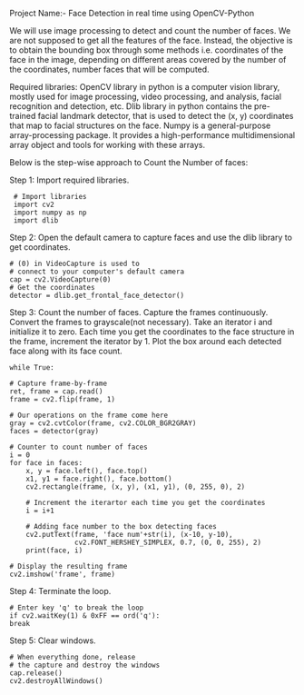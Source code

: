 Project Name:- Face Detection in real time using OpenCV-Python

We will use image processing to detect and count the number of faces. We are not supposed to get all the features of the face. Instead, the objective is to obtain the bounding box through some methods i.e. coordinates of the face in the image, depending on different areas covered by the number of the coordinates, number faces that will be computed.

Required libraries:
OpenCV library in python is a computer vision library, mostly used for image processing, video processing, and analysis, facial recognition and detection, etc.
Dlib library in python contains the pre-trained facial landmark detector, that is used to detect the (x, y) coordinates that map to facial structures on the face.
Numpy is a general-purpose array-processing package. It provides a high-performance multidimensional array object and tools for working with these arrays.

Below is the step-wise approach to Count the Number of faces:

Step 1: Import required libraries. 

     # Import libraries 
     import cv2 
     import numpy as np 
     import dlib

Step 2: Open the default camera to capture faces and use the dlib library to get coordinates.

    # (0) in VideoCapture is used to 
    # connect to your computer's default camera 
    cap = cv2.VideoCapture(0) 
    # Get the coordinates 
    detector = dlib.get_frontal_face_detector() 

Step 3: Count the number of faces.
Capture the frames continuously.
Convert the frames to grayscale(not necessary).
Take an iterator i and initialize it to zero.
Each time you get the coordinates to the face structure in the frame, increment the iterator by 1.
Plot the box around each detected face along with its face count.


    while True: 

    # Capture frame-by-frame 
    ret, frame = cap.read() 
    frame = cv2.flip(frame, 1) 
    
    # Our operations on the frame come here 
    gray = cv2.cvtColor(frame, cv2.COLOR_BGR2GRAY) 
    faces = detector(gray) 
  
    # Counter to count number of faces 
    i = 0
    for face in faces: 
        x, y = face.left(), face.top() 
        x1, y1 = face.right(), face.bottom() 
        cv2.rectangle(frame, (x, y), (x1, y1), (0, 255, 0), 2) 
  
        # Increment the iterartor each time you get the coordinates 
        i = i+1
  
        # Adding face number to the box detecting faces 
        cv2.putText(frame, 'face num'+str(i), (x-10, y-10), 
                    cv2.FONT_HERSHEY_SIMPLEX, 0.7, (0, 0, 255), 2) 
        print(face, i) 
  
    # Display the resulting frame 
    cv2.imshow('frame', frame) 
Step 4: Terminate the loop.

    # Enter key 'q' to break the loop 
    if cv2.waitKey(1) & 0xFF == ord('q'): 
    break
    
Step 5: Clear windows.

    # When everything done, release 
    # the capture and destroy the windows 
    cap.release() 
    cv2.destroyAllWindows() 
